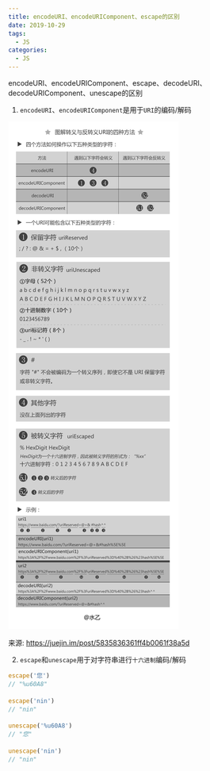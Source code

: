 ```yaml
---
title: encodeURI、encodeURIComponent、escape的区别
date: 2019-10-29
tags:
  - JS
categories:
  - JS
---
```


encodeURI、encodeURIComponent、escape、decodeURI、decodeURIComponent、unescape的区别

1. `encodeURI`、`encodeURIComponent`是用于`URI`的编码/解码

![](https://raw.githubusercontent.com/hzmming/myGraphBed/master/20191029110032.png)

来源: https://juejin.im/post/5835836361ff4b0061f38a5d



2. `escape`和`unescape`用于对字符串进行`十六进制`编码/解码

```javascript
escape('您')
// "%u60A8"

escape('nin')
// "nin"

unescape('%u60A8')
// "您"

unescape('nin')
// "nin"
```

